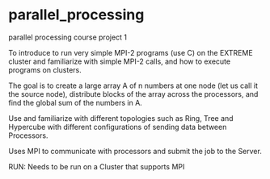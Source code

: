 # parallel_processing
parallel processing course project 1


To introduce to run very simple MPI-2 programs (use C) on the EXTREME cluster and familiarize with simple MPI-2 calls, and how to execute programs on clusters.


The goal is to create a large array A of n numbers at one node (let us call it the source node), distribute blocks of the array across the processors, and find the global sum of the numbers in A.


Use and familiarize with different topologies such as Ring, Tree and Hypercube with different configurations of sending data between Processors.

Uses MPI to communicate with processors and submit the job to the Server.

RUN:
Needs to be run on a Cluster that supports MPI
